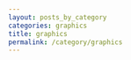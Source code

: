 ```yaml
---
layout: posts_by_category
categories: graphics
title: graphics
permalink: /category/graphics
---
```

